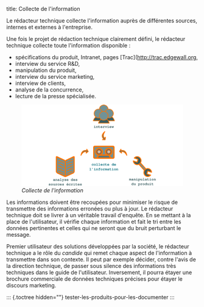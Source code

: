 title: Collecte de l\'information

Le rédacteur technique collecte l\'information auprès de différentes
sources, internes et externes à l\'entreprise.

Une fois le projet de rédaction technique clairement défini, le
rédacteur technique collecte toute l\'information disponible :

-   spécifications du produit, Intranet, pages
    \[Trac\](<http://trac.edgewall.org>,
-   interview du service R&D,
-   manipulation du produit,
-   interview du service marketing,
-   interview de clients,
-   analyse de la concurrence,
-   lecture de la presse spécialisée.

<figure>
<img src="graphics/collecte.svg" alt="graphics/collecte.svg" />
<figcaption><em>Collecte de l'information</em></figcaption>
</figure>

Les informations doivent être recoupées pour minimiser le risque de
transmettre des informations erronées ou plus à jour. Le rédacteur
technique doit se livrer à un véritable travail d\'enquête. En se
mettant à la place de l\'utilisateur, il vérifie chaque information et
fait le tri entre les données pertinentes et celles qui ne seront que du
bruit perturbant le message.

Premier utilisateur des solutions développées par la société, le
rédacteur technique a le rôle du *candide* qui remet chaque aspect de
l\'information à transmettre dans son contexte. Il peut par exemple
décider, contre l\'avis de la direction technique, de passer sous
silence des informations très techniques dans le guide de
l\'utilisateur. Inversement, il pourra étayer une brochure commerciale
de données techniques précises pour étayer le discours marketing.

::: {.toctree hidden=""}
tester-les-produits-pour-les-documenter
:::
